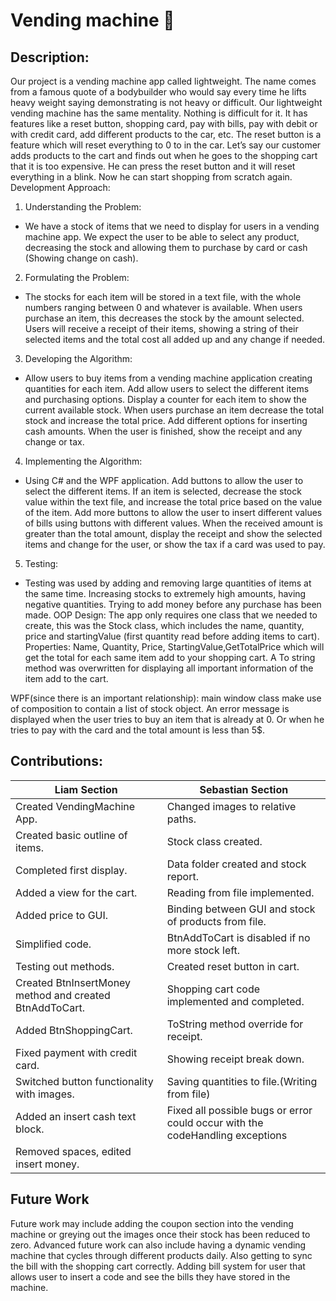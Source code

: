 # Vending machine 💪
## Description:
Our project is a vending machine app called lightweight. The name comes from a famous quote of a bodybuilder who would say every time he lifts heavy weight saying demonstrating is not heavy or difficult. Our lightweight vending machine has the same mentality. Nothing is difficult for it. It has features like a reset button, shopping card, pay with bills, pay with debit or with credit card, add different products to the car, etc. The reset button is a feature which will reset everything to 0 to in the car. Let’s say our customer adds products to the cart and finds out when he goes to the shopping cart that it is too expensive. He can press the reset button and it will reset everything in a blink.  Now he can start shopping from scratch again.
Development Approach:
1.	Understanding the Problem:
-	We have a stock of items that we need to display for users in a vending machine app. We expect the user to be able to select any product, decreasing the stock and allowing them to purchase by card or cash (Showing change on cash).
2.	Formulating the Problem:
-	The stocks for each item will be stored in a text file, with the whole numbers ranging between 0 and whatever is available. When users purchase an item, this decreases the stock by the amount selected. Users will receive a receipt of their items, showing a string of their selected items and the total cost all added up and any change if needed.
3.	Developing the Algorithm:
-	Allow users to buy items from a vending machine application creating quantities for each item. Add allow users to select the different items and purchasing options. Display a counter for each item to show the current available stock. When users purchase an item decrease the total stock and increase the total price. Add different options for inserting cash amounts. When the user is finished, show the receipt and any change or tax.
4.	Implementing the Algorithm:
-	Using C# and the WPF application. Add buttons to allow the user to select the different items. If an item is selected, decrease the stock value within the text file, and increase the total price based on the value of the item. Add more buttons to allow the user to insert different values of bills using buttons with different values. When the received amount is greater than the total amount, display the receipt and show the selected items and change for the user, or show the tax if a card was used to pay. 
5.	Testing:
-	Testing was used by adding and removing large quantities of items at the same time. Increasing stocks to extremely high amounts, having negative quantities. Trying to add money before any purchase has been made.
OOP Design:
The app only requires one class that we needed to create, this was the Stock class, which includes the name, quantity, price and startingValue (first quantity read before adding items to cart). Properties: Name, Quantity, Price, StartingValue,GetTotalPrice which will get the total for each same item add to your shopping cart. A To string method was overwritten for displaying all important information of the item add to the cart.
 
WPF(since there is an important relationship): main window class make use of composition to contain a list of stock object. An error message is displayed when the user tries to buy an item that is already at 0. Or when he tries to pay with the card and the total amount is less than 5$.





 
 
## Contributions:
|Liam Section	                                           |Sebastian Section
|-----------------------------------------------------------|-------------------
|Created VendingMachine App.  	                           |Changed images to relative paths. 
|Created basic outline of items.                       	   |Stock class created. 
|Completed first display.  	                               |Data folder created and stock report. 
|Added a view for the cart.  	                           |Reading from file implemented. 
|Added price to GUI.  	                                   |Binding between GUI and stock of products from file. 
|Simplified code.  	                                       |BtnAddToCart is disabled if no more stock left. 
|Testing out methods.  	                                   |Created reset button in cart. 
|Created BtnInsertMoney method and created BtnAddToCart.   |Shopping cart code implemented and completed. 
|Added BtnShoppingCart.  	                               |ToString method override for receipt. 
|Fixed payment with credit card.                           |Showing receipt break down. 
|Switched button functionality with images. 	           |Saving quantities to file.(Writing from file) 
|Added an insert cash text block.                          |Fixed all possible bugs or error could occur with the codeHandling exceptions 
|Removed spaces, edited insert money. 




## Future Work
Future work may include adding the coupon section into the vending machine or greying out the images once their stock has been reduced to zero. Advanced future work can also include having a dynamic vending machine that cycles through different products daily. Also getting to sync the bill with the shopping cart correctly. Adding bill system for user that allows user to insert a code and see the bills they have stored in the machine.

 
 
	

